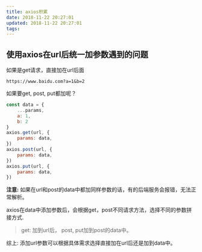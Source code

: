```yaml
---
title: axios积累
date: 2018-11-22 20:27:01
updated: 2018-11-22 20:27:01
tags:
---
```


## 使用axios在url后统一加参数遇到的问题

如果是get请求，直接加在url后面

`https://www.baidu.com?a=1&b=2`

如果要get, post, put都加呢？

```javascript
const data = {
    ...params,
    a: 1,
    b: 2
}
axios.get(url, {
    params: data,
})
axios.post(url, {
    params: data,
})
axios.put(url, {
    params: data,
})

```

**注意:** 如果在url和post的data中都加同样参数的话，有的后端服务会报错，无法正常解析。

axios在data中添加参数后，会根据get，post不同请求方法，选择不同的参数拼接方式.

>get: 加到url后，
>post, put加到post的data中。

综上: 添加url参数可以根据具体需求选择直接加在url后还是加到data中。
